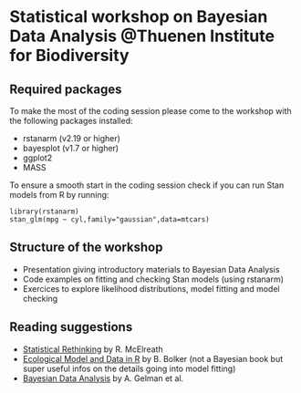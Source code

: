 # Statistical workshop on Bayesian Data Analysis @Thuenen Institute for Biodiversity

## Required packages

To make the most of the coding session please come to the workshop with the following packages installed:

* rstanarm (v2.19 or higher)
* bayesplot (v1.7 or higher)
* ggplot2
* MASS

To ensure a smooth start in the coding session check if you can run Stan models from R by running:

```
library(rstanarm)
stan_glm(mpg ~ cyl,family="gaussian",data=mtcars)
```

## Structure of the workshop

* Presentation giving introductory materials to Bayesian Data Analysis
* Code examples on fitting and checking Stan models (using rstanarm)
* Exercices to explore likelihood distributions, model fitting and model checking

## Reading suggestions

* [Statistical Rethinking](https://xcelab.net/rm/statistical-rethinking/) by R. McElreath
* [Ecological Model and Data in R](https://ms.mcmaster.ca/~bolker/emdbook/index.html) by B. Bolker (not a Bayesian book but super useful infos on the details going into model fitting)
* [Bayesian Data Analysis](http://www.stat.columbia.edu/~gelman/book/) by A. Gelman et al.
